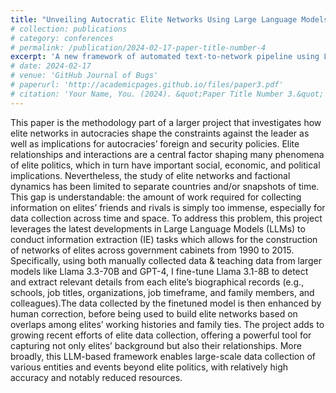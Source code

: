 ```yaml
---
title: "Unveiling Autocratic Elite Networks Using Large Language Models (LLMs)"
# collection: publications
# category: conferences
# permalink: /publication/2024-02-17-paper-title-number-4
excerpt: 'A new framework of automated text-to-network pipeline using LLMs.'
# date: 2024-02-17
# venue: 'GitHub Journal of Bugs'
# paperurl: 'http://academicpages.github.io/files/paper3.pdf'
# citation: 'Your Name, You. (2024). &quot;Paper Title Number 3.&quot; <i>GitHub Journal of Bugs</i>. 1(3).'
---
```


This paper is the methodology part of a larger project that investigates how elite networks in autocracies shape the constraints against the leader as well as implications for autocracies’ foreign and security policies. 
Elite relationships and interactions are a central factor shaping many phenomena of elite politics, which in turn have important social, economic, and political implications. Nevertheless, the study of elite networks and factional dynamics has been limited to separate countries and/or snapshots of time. This gap is understandable: the amount of work required for collecting information on elites’ friends and rivals is simply too immense, especially for data collection across time and space. To address this problem, this project leverages the latest developments in Large Language Models (LLMs) to conduct information extraction (IE) tasks which allows for the construction of networks of elites across government cabinets from 1990 to 2015. 
Specifically, using both manually collected data & teaching data from larger models like Llama 3.3-70B and GPT-4, I fine-tune Llama 3.1-8B to detect and extract relevant details from each elite’s biographical records (e.g., schools, job titles, organizations, job timeframe, and family members, and colleagues).The data collected by the finetuned model is then enhanced by human correction, before being used to build elite networks based on overlaps among elites’ working histories and family ties. 
The project adds to growing recent efforts of elite data collection, offering a powerful tool for capturing not only elites’ background but also their relationships. More broadly, this LLM-based framework enables large-scale data collection of various entities and events beyond elite politics, with relatively high accuracy and notably reduced resources.

